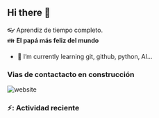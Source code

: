 ## Hi there 👋

:eyeglasses: Aprendiz de tiempo completo.  
:family: **El papá más feliz del mundo**

- 🌱 I’m currently learning git, github, python, AI...

### Vias de contactacto en construcción
![website](https://underconstruction)

### ⚡: Actividad reciente
<!-- START_SECTION:activity -->

<!--
**jufeespinosag/jufeespinosag** is a ✨ _special_ ✨ repository because its `README.md` (this file) appears on your GitHub profile.

Here are some ideas to get you started:

- 🔭 I’m currently working on ...
- 🌱 I’m currently learning ...
- 👯 I’m looking to collaborate on ...
- 🤔 I’m looking for help with ...
- 💬 Ask me about ...
- 📫 How to reach me: ...
- 😄 Pronouns: ...
- ⚡ Fun fact: ...
-->
